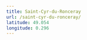 ```yaml
---
title: Saint-Cyr-du-Ronceray
url: /saint-cyr-du-ronceray/
latitude: 49.054
longitude: 0.296
---
```

